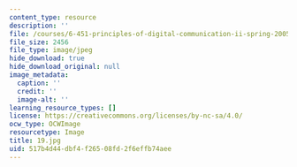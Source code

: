 ```yaml
---
content_type: resource
description: ''
file: /courses/6-451-principles-of-digital-communication-ii-spring-2005/517b4d44dbf4f26508fd2f6effb74aee_19.jpg
file_size: 2456
file_type: image/jpeg
hide_download: true
hide_download_original: null
image_metadata:
  caption: ''
  credit: ''
  image-alt: ''
learning_resource_types: []
license: https://creativecommons.org/licenses/by-nc-sa/4.0/
ocw_type: OCWImage
resourcetype: Image
title: 19.jpg
uid: 517b4d44-dbf4-f265-08fd-2f6effb74aee
---
```

